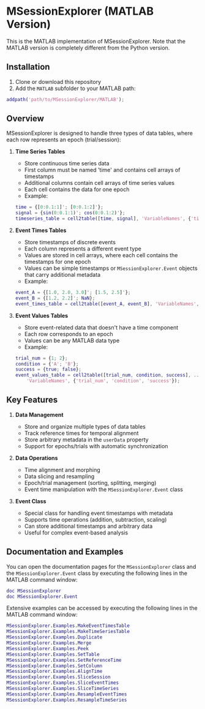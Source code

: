 # MSessionExplorer (MATLAB Version)

This is the MATLAB implementation of MSessionExplorer. Note that the MATLAB version is completely different from the Python version.

## Installation

1. Clone or download this repository
2. Add the `MATLAB` subfolder to your MATLAB path:
```matlab
addpath('path/to/MSessionExplorer/MATLAB');
```

## Overview

MSessionExplorer is designed to handle three types of data tables, where each row represents an epoch (trial/session):

1. **Time Series Tables**
   - Store continuous time series data
   - First column must be named 'time' and contains cell arrays of timestamps
   - Additional columns contain cell arrays of time series values
   - Each cell contains the data for one epoch
   - Example:
   ```matlab
   time = {[0:0.1:1]'; [0:0.1:2]'};
   signal = {sin(0:0.1:1)'; cos(0:0.1:2)'};
   timeseries_table = cell2table([time, signal], 'VariableNames', {'time', 'signal'});
   ```

2. **Event Times Tables**
   - Store timestamps of discrete events
   - Each column represents a different event type
   - Values are stored in cell arrays, where each cell contains the timestamps for one epoch
   - Values can be simple timestamps or `MSessionExplorer.Event` objects that carry additional metadata
   - Example: 
   ```matlab
   event_A = {[1.0, 2.0, 3.0]'; [1.5, 2.5]'};
   event_B = {[1.2, 2.2]'; NaN};
   event_times_table = cell2table([event_A, event_B], 'VariableNames', {'event_A', 'event_B'});
   ```

3. **Event Values Tables**
   - Store event-related data that doesn't have a time component
   - Each row corresponds to an epoch
   - Values can be any MATLAB data type
   - Example:
   ```matlab
   trial_num = {1; 2};
   condition = {'A'; 'B'};
   success = {true; false};
   event_values_table = cell2table([trial_num, condition, success], ...
       'VariableNames', {'trial_num', 'condition', 'success'});
   ```

## Key Features

1. **Data Management**
   - Store and organize multiple types of data tables
   - Track reference times for temporal alignment
   - Store arbitrary metadata in the `userData` property
   - Support for epochs/trials with automatic synchronization

2. **Data Operations**
   - Time alignment and morphing
   - Data slicing and resampling
   - Epoch/trial management (sorting, splitting, merging)
   - Event time manipulation with the `MSessionExplorer.Event` class

3. **Event Class**
   - Special class for handling event timestamps with metadata
   - Supports time operations (addition, subtraction, scaling)
   - Can store additional timestamps and arbitrary data
   - Useful for complex event-based analysis

## Documentation and Examples

You can open the documentation pages for the `MSessionExplorer` class and the `MSessionExplorer.Event` class by executing the following lines in the MATLAB command window:
```matlab
doc MSessionExplorer
doc MSessionExplorer.Event
```

Extensive examples can be accessed by executing the following lines in the MATLAB command window:
```matlab
MSessionExplorer.Examples.MakeEventTimesTable
MSessionExplorer.Examples.MakeTimeSeriesTable
MSessionExplorer.Examples.Duplicate
MSessionExplorer.Examples.Merge
MSessionExplorer.Examples.Peek
MSessionExplorer.Examples.SetTable
MSessionExplorer.Examples.SetReferenceTime
MSessionExplorer.Examples.SetColumn
MSessionExplorer.Examples.AlignTime
MSessionExplorer.Examples.SliceSession
MSessionExplorer.Examples.SliceEventTimes
MSessionExplorer.Examples.SliceTimeSeries
MSessionExplorer.Examples.ResampleEventTimes
MSessionExplorer.Examples.ResampleTimeSeries
```